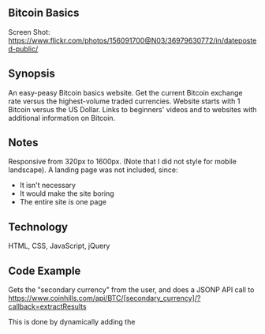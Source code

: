 ## Bitcoin Basics

Screen Shot:  https://www.flickr.com/photos/156091700@N03/36979630772/in/dateposted-public/

## Synopsis

An easy-peasy Bitcoin basics website.
Get the current Bitcoin exchange rate versus the highest-volume traded currencies.
Website starts with 1 Bitcoin versus the US Dollar.
Links to beginners' videos and to websites with additional information on Bitcoin.

## Notes

Responsive from 320px to 1600px.  (Note that I did not style for mobile landscape).
A landing page was not included, since:
* It isn't necessary
* It would make the site boring
* The entire site is one page

## Technology

HTML, CSS, JavaScript, jQuery

## Code Example

Gets the "secondary currency" from the user, and does a JSONP API call to
	https://www.coinhills.com/api/BTC/[secondary_currency]/?callback=extractResults

This is done by dynamically adding the <script> tag to the HTML for each call (and then remove tag).

## Motivation

To make it simple to get started with Bitcoin-- to understand how it works, and get the current price using the top world-wide currencies that are used to buy Bitcoin.  

## Installation

Project is at GitHub Pages:
		 https://dawolff.github.io/Bitcoin_Basics/

Code is at GitHub:
		 https://github.com/DAWolff/Bitcoin_Basics.git


## API Reference


## Tests


## Contributors

Created by Dennis Wolff
